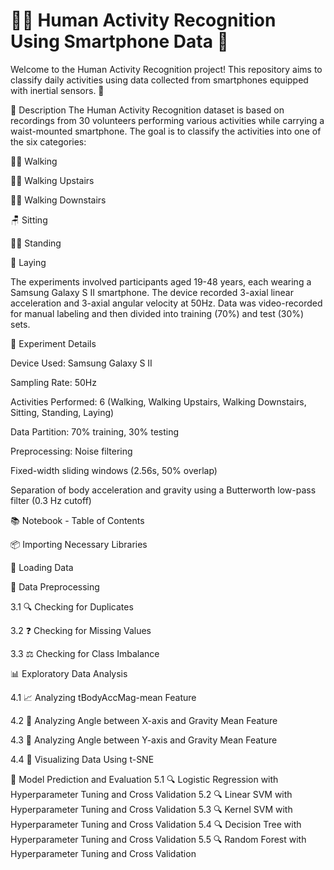 # 🕵️‍♂️ Human Activity Recognition Using Smartphone Data 📱

Welcome to the Human Activity Recognition project! This repository aims to classify daily activities using data collected from smartphones equipped with inertial sensors. 🌟

📜 Description
The Human Activity Recognition dataset is based on recordings from 30 volunteers performing various activities while carrying a waist-mounted smartphone. The goal is to classify the activities into one of the six categories:

🚶‍♂️ Walking

🏃‍♂️ Walking Upstairs

🏃‍♂️ Walking Downstairs

🪑 Sitting

🚶‍♂️ Standing

🛌 Laying

The experiments involved participants aged 19-48 years, each wearing a Samsung Galaxy S II smartphone. The device recorded 3-axial linear acceleration and 3-axial angular velocity at 50Hz. Data was video-recorded for manual labeling and then divided into training (70%) and test (30%) sets.

🧪 Experiment Details

Device Used: Samsung Galaxy S II

Sampling Rate: 50Hz

Activities Performed: 6 (Walking, Walking Upstairs, Walking Downstairs, Sitting, Standing, Laying)

Data Partition: 70% training, 30% testing

Preprocessing:
Noise filtering

Fixed-width sliding windows (2.56s, 50% overlap)

Separation of body acceleration and gravity using a Butterworth low-pass filter (0.3 Hz cutoff)

📚 Notebook - Table of Contents

📦 Importing Necessary Libraries

📂 Loading Data

🔧 Data Preprocessing

3.1 🔍 Checking for Duplicates

3.2 ❓ Checking for Missing Values

3.3 ⚖️ Checking for Class Imbalance

📊 Exploratory Data Analysis

4.1 📈 Analyzing tBodyAccMag-mean Feature

4.2 🔭 Analyzing Angle between X-axis and Gravity Mean Feature

4.3 🔭 Analyzing Angle between Y-axis and Gravity Mean Feature

4.4 🌌 Visualizing Data Using t-SNE

🤖 Model Prediction and Evaluation
5.1 🔍 Logistic Regression with Hyperparameter Tuning and Cross Validation
5.2 🔍 Linear SVM with Hyperparameter Tuning and Cross Validation
5.3 🔍 Kernel SVM with Hyperparameter Tuning and Cross Validation
5.4 🔍 Decision Tree with Hyperparameter Tuning and Cross Validation
5.5 🔍 Random Forest with Hyperparameter Tuning and Cross Validation
